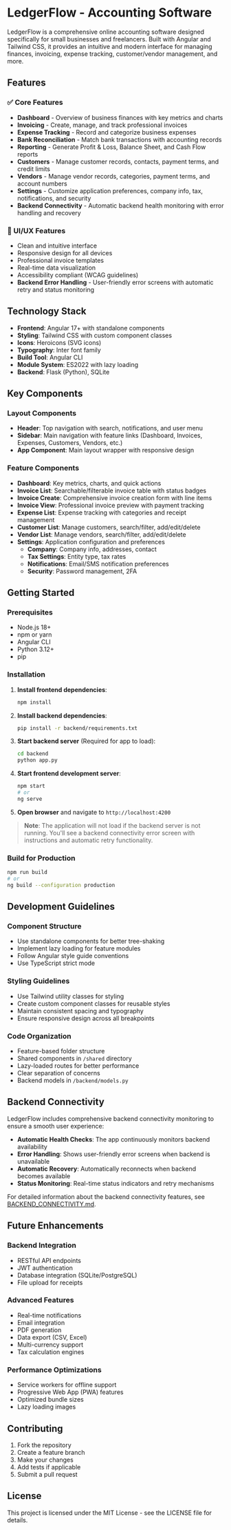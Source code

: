 # LedgerFlow - Accounting Software

LedgerFlow is a comprehensive online accounting software designed specifically for small businesses and freelancers. Built with Angular and Tailwind CSS, it provides an intuitive and modern interface for managing finances, invoicing, expense tracking, customer/vendor management, and more.

## Features

### ✅ Core Features
- **Dashboard** - Overview of business finances with key metrics and charts
- **Invoicing** - Create, manage, and track professional invoices
- **Expense Tracking** - Record and categorize business expenses
- **Bank Reconciliation** - Match bank transactions with accounting records
- **Reporting** - Generate Profit & Loss, Balance Sheet, and Cash Flow reports
- **Customers** - Manage customer records, contacts, payment terms, and credit limits
- **Vendors** - Manage vendor records, categories, payment terms, and account numbers
- **Settings** - Customize application preferences, company info, tax, notifications, and security
- **Backend Connectivity** - Automatic backend health monitoring with error handling and recovery

### 🎨 UI/UX Features
- Clean and intuitive interface
- Responsive design for all devices
- Professional invoice templates
- Real-time data visualization
- Accessibility compliant (WCAG guidelines)
- **Backend Error Handling** - User-friendly error screens with automatic retry and status monitoring

## Technology Stack

- **Frontend**: Angular 17+ with standalone components
- **Styling**: Tailwind CSS with custom component classes
- **Icons**: Heroicons (SVG icons)
- **Typography**: Inter font family
- **Build Tool**: Angular CLI
- **Module System**: ES2022 with lazy loading
- **Backend**: Flask (Python), SQLite

## Key Components

### Layout Components
- **Header**: Top navigation with search, notifications, and user menu
- **Sidebar**: Main navigation with feature links (Dashboard, Invoices, Expenses, Customers, Vendors, etc.)
- **App Component**: Main layout wrapper with responsive design

### Feature Components
- **Dashboard**: Key metrics, charts, and quick actions
- **Invoice List**: Searchable/filterable invoice table with status badges
- **Invoice Create**: Comprehensive invoice creation form with line items
- **Invoice View**: Professional invoice preview with payment tracking
- **Expense List**: Expense tracking with categories and receipt management
- **Customer List**: Manage customers, search/filter, add/edit/delete
- **Vendor List**: Manage vendors, search/filter, add/edit/delete
- **Settings**: Application configuration and preferences
  - **Company**: Company info, addresses, contact
  - **Tax Settings**: Entity type, tax rates
  - **Notifications**: Email/SMS notification preferences
  - **Security**: Password management, 2FA


## Getting Started

### Prerequisites
- Node.js 18+ 
- npm or yarn
- Angular CLI
- Python 3.12+
- pip

### Installation

1. **Install frontend dependencies**:
   ```bash
   npm install
   ```
2. **Install backend dependencies**:
   ```bash
   pip install -r backend/requirements.txt
   ```
3. **Start backend server** (Required for app to load):
   ```bash
   cd backend
   python app.py
   ```
4. **Start frontend development server**:
   ```bash
   npm start
   # or
   ng serve
   ```
5. **Open browser** and navigate to `http://localhost:4200`

> **Note**: The application will not load if the backend server is not running. You'll see a backend connectivity error screen with instructions and automatic retry functionality.

### Build for Production

```bash
npm run build
# or
ng build --configuration production
```

## Development Guidelines

### Component Structure
- Use standalone components for better tree-shaking
- Implement lazy loading for feature modules
- Follow Angular style guide conventions
- Use TypeScript strict mode

### Styling Guidelines
- Use Tailwind utility classes for styling
- Create custom component classes for reusable styles
- Maintain consistent spacing and typography
- Ensure responsive design across all breakpoints

### Code Organization
- Feature-based folder structure
- Shared components in `/shared` directory
- Lazy-loaded routes for better performance
- Clear separation of concerns
- Backend models in `/backend/models.py`

## Backend Connectivity

LedgerFlow includes comprehensive backend connectivity monitoring to ensure a smooth user experience:

- **Automatic Health Checks**: The app continuously monitors backend availability
- **Error Handling**: Shows user-friendly error screens when backend is unavailable
- **Automatic Recovery**: Automatically reconnects when backend becomes available
- **Status Monitoring**: Real-time status indicators and retry mechanisms

For detailed information about the backend connectivity features, see [BACKEND_CONNECTIVITY.md](./BACKEND_CONNECTIVITY.md).

## Future Enhancements

### Backend Integration
- RESTful API endpoints
- JWT authentication
- Database integration (SQLite/PostgreSQL)
- File upload for receipts

### Advanced Features
- Real-time notifications
- Email integration
- PDF generation
- Data export (CSV, Excel)
- Multi-currency support
- Tax calculation engines

### Performance Optimizations
- Service workers for offline support
- Progressive Web App (PWA) features
- Optimized bundle sizes
- Lazy loading images

## Contributing

1. Fork the repository
2. Create a feature branch
3. Make your changes
4. Add tests if applicable
5. Submit a pull request

## License

This project is licensed under the MIT License - see the LICENSE file for details.